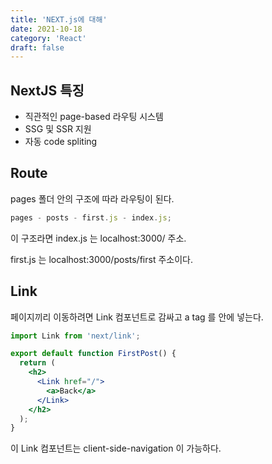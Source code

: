```yaml
---
title: 'NEXT.js에 대해'
date: 2021-10-18
category: 'React'
draft: false
---
```


## NextJS 특징

- 직관적인 page-based 라우팅 시스템
- SSG 및 SSR 지원
- 자동 code spliting

## Route

pages 폴더 안의 구조에 따라 라우팅이 된다.

```jsx
pages - posts - first.js - index.js;
```

이 구조라면 index.js 는 localhost:3000/ 주소.

first.js 는 localhost:3000/posts/first 주소이다.

## Link

페이지끼리 이동하려면 Link 컴포넌트로 감싸고 a tag 를 안에 넣는다.

```jsx
import Link from 'next/link';

export default function FirstPost() {
  return (
    <h2>
      <Link href="/">
        <a>Back</a>
      </Link>
    </h2>
  );
}
```

이 Link 컴포넌트는 client-side-navigation 이 가능하다.
